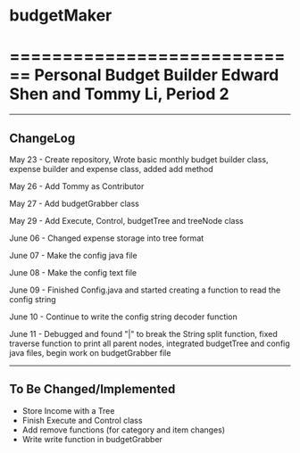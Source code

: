 # budgetMaker

============================
Personal Budget Builder
Edward Shen and Tommy Li, Period 2
============================

----------------------------
ChangeLog
----------------------------
May 23 - Create repository,  Wrote basic monthly budget builder class, expense builder and expense class, added add method

May 26 - Add Tommy as Contributor

May 27 - Add budgetGrabber class

May 29 - Add Execute, Control, budgetTree and treeNode class

June 06 - Changed expense storage into tree format

June 07 - Make the config java file

June 08 - Make the config text file

June 09 - Finished Config.java and started creating a function to read the config string

June 10 - Continue to write the config string decoder function

June 11 - Debugged and found "|" to break the String split function, fixed traverse function to print all parent nodes, integrated budgetTree and config java files, begin work on budgetGrabber file

----------------------------
To Be Changed/Implemented
----------------------------
- Store Income with a Tree
- Finish Execute and Control class
- Add remove functions (for category and item changes)
- Write write function in budgetGrabber
